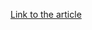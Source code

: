 [Link to the article](https://www.bleepingcomputer.com/news/security/ftc-warns-of-online-task-job-scams-hooking-victims-like-gambling/)
